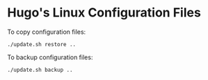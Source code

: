 # Hugo's Linux Configuration Files

To copy configuration files:

```
./update.sh restore ..
```

To backup configuration files:

```
./update.sh backup ..
```
